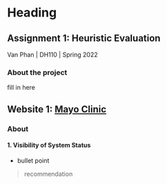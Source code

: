 # Heading

## Assignment 1: Heuristic Evaluation

Van Phan | DH110 | Spring 2022

### About the project

fill in here 

## Website 1: [Mayo Clinic](https://www.mayoclinic.org/)

### About

#### 1. Visibility of System Status
* bullet point
> recommendation 
